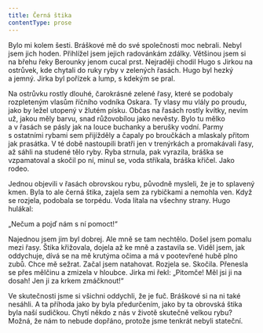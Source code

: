 ```yaml
---
title: Černá štika
contentType: prose
---
```


Bylo mi kolem šesti. Bráškové mě do své společnosti moc nebrali. Nebyl jsem jich hoden. Přihlížel jsem jejich radovánkám zdálky. Většinou jsem si na břehu řeky Berounky jenom cucal prst. Nejraději chodil Hugo s Jirkou na ostrůvek, kde chytali do ruky ryby v zelených řasách. Hugo byl hezký a jemný. Jirka byl pořízek a lump, s kdekým se pral.

Na ostrůvku rostly dlouhé, čarokrásné zelené řasy, které se podobaly rozpleteným vlasům říčního vodníka Oskara. Ty vlasy mu vlály po proudu, jako by ležel utopený v žlutém písku. Občas na řasách rostly kvítky, nevím už, jakou měly barvu, snad růžovobílou jako nevěsty. Bylo tu mělko a v řasách se pásly jak na louce buchanky a berušky vodní. Parmy s ostatními rybami sem přijížděly a čapaly po broučkách a mlaskaly přitom jak prasátka. V té době nastoupili bratři jen v trenýrkách a promakávali řasy, až sáhli na studené tělo ryby. Ryba strnula, pak vyrazila, bráška se vzpamatoval a skočil po ní, minul se, voda stříkala, bráška křičel. Jako rodeo.

Jednou objevili v řasách obrovskou rybu, původně mysleli, že je to splavený kmen. Byla to ale černá štika, zajela sem za rybičkami a nemohla ven. Když se rozjela, podobala se torpédu. Voda lítala na všechny strany. Hugo hulákal:

„Nečum a pojď nám s ní pomoct!“

Najednou jsem jim byl dobrej. Ale mně se tam nechtělo. Došel jsem pomalu mezi řasy. Štika křižovala, dojela až ke mně a zastavila se. Viděl jsem, jak oddychuje, dívá se na mě krutýma očima a má v pootevřené hubě plno zubů. Chce mě sežrat. Začal jsem natahovat. Rozjela se. Skočila. Přenesla se přes mělčinu a zmizela v hloubce. Jirka mi řekl: „Pitomče! Měl jsi ji na dosah! Jen ji za krkem zmáčknout!“

Ve skutečnosti jsme si všichni oddychli, že je fuč. Bráškové si na ni také nesáhli. A ta příhoda jako by byla předurčením, jako by ta obrovská štika byla naší sudičkou. Chytí někdo z nás v životě skutečně velkou rybu? Možná, že nám to nebude dopřáno, protože jsme tenkrát nebyli stateční.
